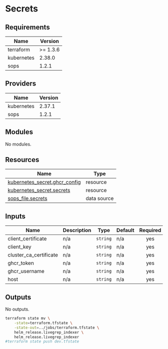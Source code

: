 # Secrets


<!-- BEGIN_TF_DOCS -->
## Requirements

| Name | Version |
|------|---------|
| terraform | >= 1.3.6 |
| kubernetes | 2.38.0 |
| sops | 1.2.1 |

## Providers

| Name | Version |
|------|---------|
| kubernetes | 2.37.1 |
| sops | 1.2.1 |

## Modules

No modules.

## Resources

| Name | Type |
|------|------|
| [kubernetes_secret.ghcr_config](https://registry.terraform.io/providers/hashicorp/kubernetes/2.38.0/docs/resources/secret) | resource |
| [kubernetes_secret.secrets](https://registry.terraform.io/providers/hashicorp/kubernetes/2.38.0/docs/resources/secret) | resource |
| [sops_file.secrets](https://registry.terraform.io/providers/carlpett/sops/1.2.1/docs/data-sources/file) | data source |

## Inputs

| Name | Description | Type | Default | Required |
|------|-------------|------|---------|:--------:|
| client\_certificate | n/a | `string` | n/a | yes |
| client\_key | n/a | `string` | n/a | yes |
| cluster\_ca\_certificate | n/a | `string` | n/a | yes |
| ghcr\_token | n/a | `string` | n/a | yes |
| ghcr\_username | n/a | `string` | n/a | yes |
| host | n/a | `string` | n/a | yes |

## Outputs

No outputs.
<!-- END_TF_DOCS -->


```bash
terraform state mv \
    -state=terraform.tfstate \
    -state-out=../jobs/terraform.tfstate \
    helm_release.livegrep_indexer \
    helm_release.livegrep_indexer
#terraform state push dev.tfstate
```

